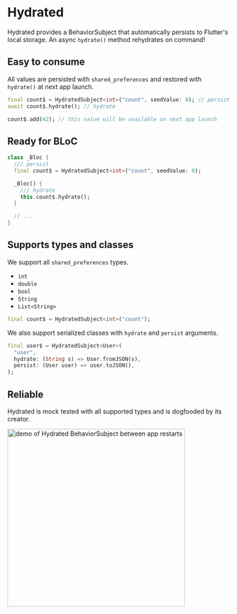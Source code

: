 # Hydrated

Hydrated provides a BehaviorSubject that automatically persists to Flutter's local storage. An async `hydrate()` method rehydrates on command!

## Easy to consume

All values are persisted with `shared_preferences` and restored with `hydrate()` at next app launch.

```dart
final count$ = HydratedSubject<int>("count", seedValue: 0); // persist
await count$.hydrate(); // hydrate

count$.add(42); // this value will be available on next app launch
```

## Ready for BLoC

```dart
class _Bloc {
  /// persist
  final count$ = HydratedSubject<int>("count", seedValue: 0);

  _Bloc() {
    /// hydrate
    this.count$.hydrate();
  }

  // ...
}
```

## Supports types and classes

We support all `shared_preferences` types.

- `int`
- `double`
- `bool`
- `String`
- `List<String>`

```dart
final count$ = HydratedSubject<int>("count");
```

We also support serialized classes with `hydrate` and `persist` arguments.

```dart
final user$ = HydratedSubject<User>(
  "user",
  hydrate: (String s) => User.fromJSON(s),
  persist: (User user) => user.toJSON(),
);
```

## Reliable

Hydrated is mock tested with all supported types and is dogfooded by its creator.

<img alt="demo of Hydrated BehaviorSubject between app restarts" src="https://raw.githubusercontent.com/lukepighetti/hydrated/master/docs/hydrated.gif" width="400">
